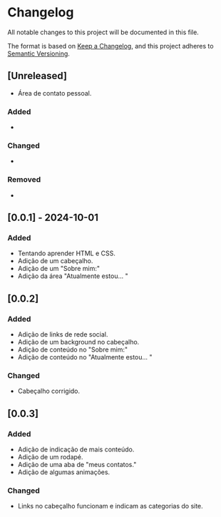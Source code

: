 # Changelog

All notable changes to this project will be documented in this file.

The format is based on [Keep a Changelog](https://keepachangelog.com/en/1.1.0/),
and this project adheres to [Semantic Versioning](https://semver.org/spec/v2.0.0.html).

## [Unreleased]

- Área de contato pessoal.

### Added

- 

### Changed

- 

### Removed

- 


## [0.0.1] - 2024-10-01

### Added
- Tentando aprender HTML e CSS.
- Adição de um cabeçalho.
- Adição de um "Sobre mim:"
- Adição da área "Atualmente estou... "



## [0.0.2]

### Added
- Adição de links de rede social.
- Adição de um background no cabeçalho.
- Adição de conteúdo no "Sobre mim:"
- Adição de conteúdo no "Atualmente estou... " 


### Changed

- Cabeçalho corrigido.



## [0.0.3]

### Added
- Adição de indicação de mais conteúdo.
- Adição de um rodapé.
- Adição de uma aba de "meus contatos."
- Adição de algumas animações.


### Changed

- Links no cabeçalho funcionam e indicam as categorias do site.







